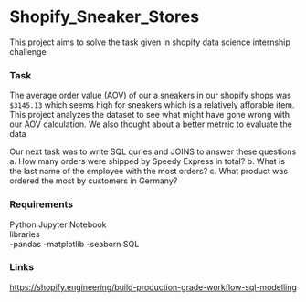 # Shopify_Sneaker_Stores
This project aims to solve the task given in shopify data science internship challenge

### Task
The average order value (AOV) of our a sneakers in our shopify 
shops was `$3145.13` which seems high for sneakers which is a
relatively afforable item.  
This project analyzes the dataset to see what might have gone 
wrong with our AOV calculation.
We also thought about a better metrric to evaluate the data

Our next task was to write SQL quries and JOINS to answer these
questions
a. How many orders were shipped by Speedy Express in total?
b. What is the last name of the employee with the most orders?
c. What product was ordered the most by customers in Germany?

### Requirements 
Python Jupyter Notebook  
libraries  
-pandas
-matplotlib
-seaborn
SQL

### Links
https://shopify.engineering/build-production-grade-workflow-sql-modelling
